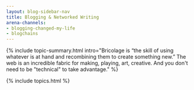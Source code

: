 ```yaml
---
layout: blog-sidebar-nav
title: Blogging & Networked Writing
arena-channels:
- blogging-changed-my-life
- blogchains
---
```


{% include topic-summary.html intro="Bricolage is “the skill of using whatever is at hand and recombining them to create something new.” The web is an incredible fabric for making, playing, art, creative. And you don't need to be "technical" to take advantage." %}


{% include topics.html %}